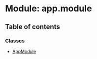 # Module: app.module

## Table of contents

### Classes

- [AppModule](../classes/app_module.AppModule.md)
